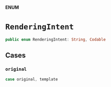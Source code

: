 **ENUM**

# `RenderingIntent`

```swift
public enum RenderingIntent: String, Codable
```

## Cases
### `original`

```swift
case original, template
```

